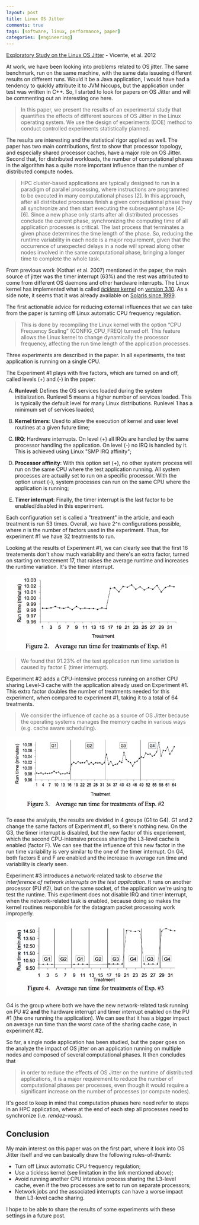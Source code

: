```yaml
---
layout: post
title: Linux OS Jitter
comments: true
tags: [software, linux, performance, paper]
categories: [engineering]
---
```


[Exploratory Study on the Linux OS Jitter](https://www.researchgate.net/publication/258406264_Exploratory_Study_on_the_Linux_OS_Jitter) - Vicente, et al. 2012

At work, we have been looking into problems related to OS jitter. The same benchmark, run on the same machine, with the same data
issueing different results on different runs. Would it be a Java application, I would have had a tendency to quickly attribute it
to JVM hiccups, but the application under test was written in C++. So, I started to look for papers on OS Jitter and will be commenting 
out an interesting one here.

> In this paper, we present the results of an experimental study that quantifies the effects of different sources of OS Jitter in the Linux operating system. We
use the design of experiments (DOE) method to conduct controlled experiments statistically planned. 

The results are interesting and the statistical rigor applied as well. The paper has two main contributions, first to show that processor topology, and especially shared processor caches, have a major role on OS Jitter. Second that, for distributed workloads, the number of computational phases in the algorithm has a quite more important influence than the number of distributed compute nodes.

> HPC cluster-based applications are typically designed to run in a paradigm of parallel processing, where instructions are programmed to be executed in many computational phases [2]. In this approach, after all distributed processes finish a given computational
phase they all synchronize and then start executing the subsequent phase [4]-[6]. Since a new phase only starts after all distributed processes conclude the current phase, synchronizing the computing time of all application processes is critical. The last process that terminates a given phase determines the time length of the phase. So, reducing the runtime variability in each node is a major requirement, given that the occurrence of unexpected delays in a node will spread along other nodes involved in the same computational phase, bringing a longer time to complete the whole task.

From previous work (Kothari et al. 2007) mentioned in the paper, the main source of jitter was the timer interrupt (63%) and the rest was attributed to come from different OS daemons and other hardware interrupts. The Linux kernel has implemented what is called [_tickless_ kernel](https://en.wikipedia.org/wiki/Tickless_kernel) on [version 3.10](https://lwn.net/Articles/549580/). As a side note, it seems that it was already available on [Solaris since 1999](https://news.ycombinator.com/item?id=13091162).

The first actionable advice for reducing external influences that we can take from the paper is turning off Linux automatic CPU frequency regulation.

>  This is done by recompiling the Linux kernel with the option “CPU Frequency Scaling” (CONFIG_CPU_FREQ) turned off. This feature allows the Linux kernel to change dynamically the processor frequency, affecting the run time length of the application processes.

Three experiments are described in the paper. In all experiments, the test application is running on a single CPU. 

The Experiment #1 plays with five factors, which are turned on and off, called levels (+) and (-) in the paper:

1. **Runlevel**: Defines the OS services loaded during the system initialization. Runlevel 5 means a higher number of services loaded. This is typically the default level for many Linux distributions. Runlevel 1 has a minimum set of services loaded;

2. **Kernel timers**: Used to allow the execution of kernel and user level routines at a given future time;

3. **IRQ**: Hardware interrupts. On level (+) all IRQs are handled by the same processor handling the application. On level (-) no IRQ is handled by it. This is achieved using Linux "SMP IRQ affinity";

4. **Processor affinity**: With this option set (+), no other system process will run on the same CPU where the test application running. All system processes are actually set to run on a specific processor. With the option unset (-), system processes can run on the same CPU where the application is running;

5. **Timer interrupt**: Finally, the timer interrupt is the last factor to be enabled/disabled in this experiment.

Each configuration set is called a "treatment" in the article, and each treatment is run 53 times. Overall, we have 2^n configurations possible, where _n_ is the number of factors used in the experiment. Thus, for experiment #1 we have 32 treatments to run. 

Looking at the results of Experiment #1, we can clearly see that the first 16 treatements don't show much variability and there's an extra factor, turned on starting on treatement 17, that raises the average runtime and increases the runtime variation. It's the timer interrupt.

![Experiment #1](/assets/linux-jitter/experiment1.png)

> We found that 91.23% of the test application run time variation is caused by factor E (timer interrupt).

Experiment #2 adds a CPU-intensive process running on another CPU sharing Level-3 cache with the application already used on Experiment #1. This extra factor doubles the number of treatments needed for this experiment, when compared to experiment #1, taking it to a total of 64 treatments.

> We consider the influence of cache as a source of OS Jitter because the operating systems manages the memory cache in various ways (e.g. cache aware scheduling).

![Experiment #2](/assets/linux-jitter/experiment2.png)

To ease the analysis, the results are divided in 4 groups (G1 to G4). G1 and 2 change the same factors of Experiment #1, so there's nothing new. On the G3, the timer interrupt is disabled, but the new factor of this experiement, which the second CPU-intensive process sharing the L3-level cache is enabled (factor F). We can see that the influence of this new factor in the run time variability is very similar to the one of the timer interrupt. On G4, both factors E and F are enabled and the increase in average run time and variability is clearly seen.

Experiment #3 introduces a network-related task to _observe the interference of network interrupts on the test application_. It runs on another processor (PU #2), but on the same socket, of the application we're using to test the runtime. This experiment does not disable IRQ and timer interrupt, when the network-related task is enabled, because doing so makes the kernel routines responsible for the datagram packet processing work improperly.

![Experiment #3](/assets/linux-jitter/experiment3.png)

G4 is the group where both we have the new network-related task running on PU #2 **and** the hardware interrupt and timer interrupt enabled on the PU #1 (the one running the application). We can see that it has a bigger impact on average run time than the worst case of the sharing cache case, in experiment #2.

So far, a single node application has been studied, but the paper goes on the analyze the impact of OS jitter on an application running on multiple nodes and composed of several computational phases. It then concludes that

> in order to reduce the effects of OS Jitter on the runtime of distributed applications, it is a major requirement to reduce the number of computational phases per processes, even though it would require a significant increase on the number of processes (or compute nodes).

It's good to keep in mind that computation phases here need refer to steps in an HPC application, where at the end of each step all processes need to synchronize (i.e. *rendez-vous*).

## Conclusion

My main interest on this paper was on the first part, where it look into OS Jitter itself and we can basically draw the following rules-of-thumb:

* Turn off Linux automatic CPU frequency regulation;
* Use a tickless kernel (see limitation in the link mentioned above);
* Avoid running another CPU intensive process sharing the L3-level cache, even if the two processes are set to run on separate processors;
* Network jobs and the associated interrupts can have a worse impact than L3-level cache sharing.

I hope to be able to share the results of some experiments with these settings in a future post.

<style type="text/css">
    ol { list-style-type: upper-alpha; }
</style>


